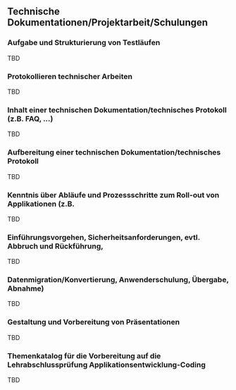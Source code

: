 ## Technische Dokumentationen/Projektarbeit/Schulungen

### Aufgabe und Strukturierung von Testläufen

TBD

### Protokollieren technischer Arbeiten

TBD

### Inhalt einer technischen Dokumentation/technisches Protokoll (z.B. FAQ, …)

TBD

### Aufbereitung einer technischen Dokumentation/technisches Protokoll

TBD

### Kenntnis über Abläufe und Prozessschritte zum Roll-out von Applikationen (z.B.

TBD

### Einführungsvorgehen, Sicherheitsanforderungen, evtl. Abbruch und Rückführung,

TBD

### Datenmigration/Konvertierung, Anwenderschulung, Übergabe, Abnahme)

TBD

### Gestaltung und Vorbereitung von Präsentationen

TBD

### Themenkatalog für die Vorbereitung auf die Lehrabschlussprüfung Applikationsentwicklung-Coding

TBD